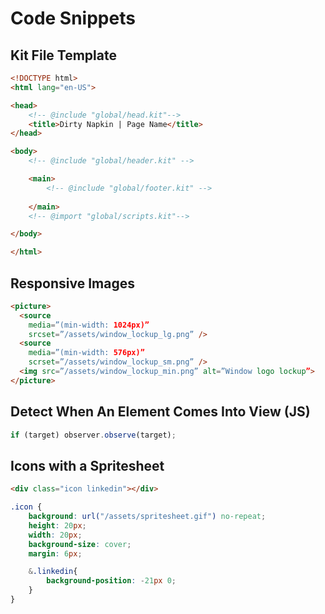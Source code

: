 # Code Snippets
## Kit File Template
```html
<!DOCTYPE html>
<html lang="en-US">

<head>
    <!-- @include "global/head.kit"-->
    <title>Dirty Napkin | Page Name</title>
</head>

<body>
    <!-- @include "global/header.kit" -->

    <main>
        <!-- @include "global/footer.kit" -->
         
    </main>
    <!-- @import "global/scripts.kit"-->

</body>

</html>
```

## Responsive Images
```html
<picture>
  <source
    media=”(min-width: 1024px)”
    srcset=”/assets/window_lockup_lg.png” />
  <source
    media=”(min-width: 576px)”
    scrset=”/assets/window_lockup_sm.png” />
  <img src=”/assets/window_lockup_min.png” alt=”Window logo lockup”>
</picture>
```

## Detect When An Element Comes Into View (JS)
```js
if (target) observer.observe(target);
```

## Icons with a Spritesheet
```html
<div class="icon linkedin"></div>
```

```scss
.icon {
    background: url("/assets/spritesheet.gif") no-repeat;
    height: 20px;
    width: 20px;
    background-size: cover;
    margin: 6px;

    &.linkedin{
        background-position: -21px 0;
    }
}
```

